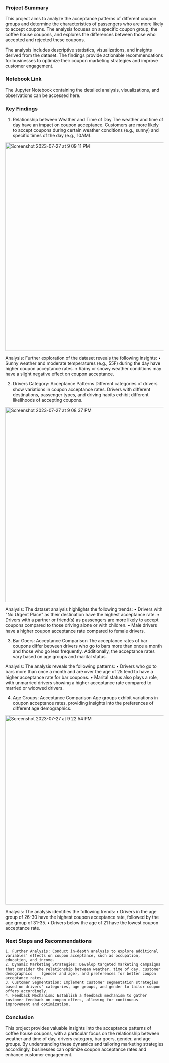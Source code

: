 ### Project Summary

This project aims to analyze the acceptance patterns of different coupon groups and determine the characteristics of passengers who are more likely to accept coupons. The analysis focuses on a specific coupon group, the coffee house coupons, and explores the differences between those who accepted and rejected these coupons.

The analysis includes descriptive statistics, visualizations, and insights derived from the dataset. The findings provide actionable recommendations for businesses to optimize their coupon marketing strategies and improve customer engagement.

### Notebook Link
The Jupyter Notebook containing the detailed analysis, visualizations, and observations can be accessed here.

### Key Findings

1. Relationship between Weather and Time of Day
	The weather and time of day have an impact on coupon acceptance. Customers are more likely to accept coupons during certain weather conditions (e.g., sunny) 	and specific times of the day (e.g., 10AM).

<img width="659" alt="Screenshot 2023-07-27 at 9 09 11 PM" src="https://github.com/hdawit/Customer-Engagement-Coupon-Strategy/assets/43795941/bc61dc43-0f0a-4594-9191-cf3b604d3019">

Analysis: Further exploration of the dataset reveals the following insights:
	• Sunny weather and moderate temperatures (e.g., 55F) during the day have higher coupon acceptance rates.
	• Rainy or snowy weather conditions may have a slight negative effect on coupon acceptance.
	
2. Drivers Category: Acceptance Patterns
	Different categories of drivers show variations in coupon acceptance rates. Drivers with different destinations, passenger types, and driving habits exhibit 	different likelihoods of accepting coupons.

<img width="618" alt="Screenshot 2023-07-27 at 9 08 37 PM" src="https://github.com/hdawit/Customer-Engagement-Coupon-Strategy/assets/43795941/7f92930c-2aae-4c42-ba30-b343e2914a52">


Analysis: The dataset analysis highlights the following trends:
	• Drivers with "No Urgent Place" as their destination have the highest acceptance rate.
	• Drivers with a partner or friend(s) as passengers are more likely to accept coupons compared to those driving alone or with children.
	• Male drivers have a higher coupon acceptance rate compared to female drivers.

3. Bar Goers: Acceptance Comparison
	The acceptance rates of bar coupons differ between drivers who go to bars more than once a month and those who go less frequently. Additionally, the 	acceptance rates vary based on age groups and marital status.

Analysis: The analysis reveals the following patterns:
	• Drivers who go to bars more than once a month and are over the age of 25 tend to have a higher acceptance rate for bar coupons.
	• Marital status also plays a role, with unmarried drivers showing a higher acceptance rate compared to married or widowed drivers.

4. Age Groups: Acceptance Comparison
	Age groups exhibit variations in coupon acceptance rates, providing insights into the preferences of different age demographics.

<img width="599" alt="Screenshot 2023-07-27 at 9 22 54 PM" src="https://github.com/hdawit/Customer-Engagement-Coupon-Strategy/assets/43795941/945f134e-453b-4ce5-b993-1290f04fd5ec">

Analysis: The analysis identifies the following trends:
	• Drivers in the age group of 26-30 have the highest coupon acceptance rate, followed by the age group of 31-35.
	• Drivers below the age of 21 have the lowest coupon acceptance rate.

### Next Steps and Recommendations

	1. Further Analysis: Conduct in-depth analysis to explore additional variables' effects on coupon acceptance, such as occupation, education, and income.
	2. Dynamic Marketing Strategies: Develop targeted marketing campaigns that consider the relationship between weather, time of day, customer demographics 	(gender and age), and preferences for better coupon acceptance rates.
	3. Customer Segmentation: Implement customer segmentation strategies based on drivers' categories, age groups, and gender to tailor coupon offers accordingly.
	4. Feedback Mechanism: Establish a feedback mechanism to gather customer feedback on coupon offers, allowing for continuous improvement and optimization.

### Conclusion

This project provides valuable insights into the acceptance patterns of coffee house coupons, with a particular focus on the relationship between weather and time of day, drivers category, bar goers, gender, and age groups. By understanding these dynamics and tailoring marketing strategies accordingly, businesses can optimize coupon acceptance rates and enhance customer engagement.
